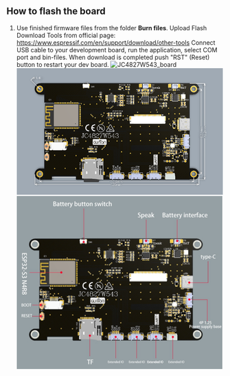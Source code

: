 ## How to flash the board 
1. Use finished firmware files from the folder **Burn files**. Upload Flash Download Tools  from official page: https://www.espressif.com/en/support/download/other-tools
Connect USB cable to your development board, run the application, select COM port and bin-files. When download is completed push "RST" (Reset) button to restart your dev board.
![JC4827W543_board](/Pictures/1-1.png)
![JC4827W543_board](/Pictures/1-2.png)
![JC4827W543_board](/Pictures/1-3.png)